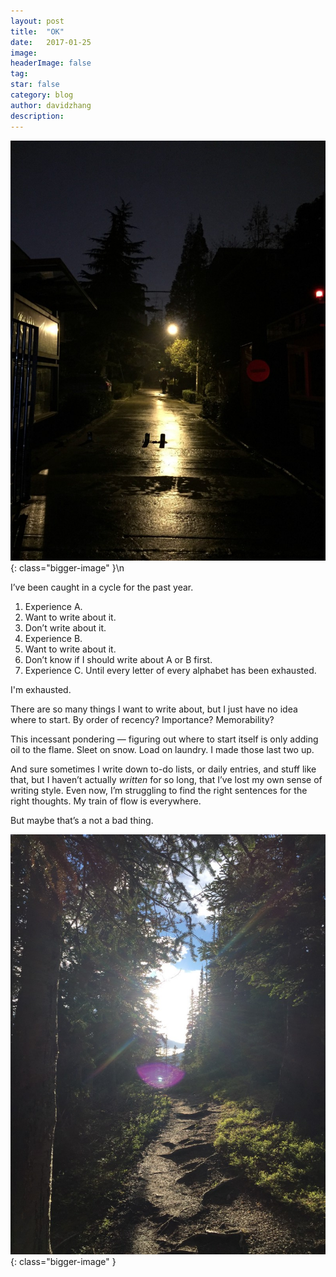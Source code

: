 ```yaml
---
layout:	post
title:	"OK"
date:	2017-01-25
image:
headerImage: false
tag:
star: false
category: blog
author: davidzhang
description:
---
```


  ![](/img/1*BjaKq3XBawHRvmVY33wAKQ.jpeg){: class="bigger-image" }\n<figcaption class="caption">I’ve been caught in a cycle for the past year.

1. Experience A.
2. Want to write about it.
3. Don’t write about it.
4. Experience B.
5. Want to write about it.
6. Don’t know if I should write about A or B first.
7. Experience C.
Until every letter of every alphabet has been exhausted.

I'm exhausted.

There are so many things I want to write about, but I just have no idea where to start. By order of recency? Importance? Memorability?

This incessant pondering — figuring out where to start itself is only adding oil to the flame. Sleet on snow. Load on laundry. I made those last two up.

And sure sometimes I write down to-do lists, or daily entries, and stuff like that, but I haven’t actually *written* for so long, that I’ve lost my own sense of writing style. Even now, I’m struggling to find the right sentences for the right thoughts. My train of flow is everywhere.

But maybe that’s a not a bad thing.

![](/img/1*OYFaliiHO1BzNsGy9gKSCQ.jpeg){: class="bigger-image" }
